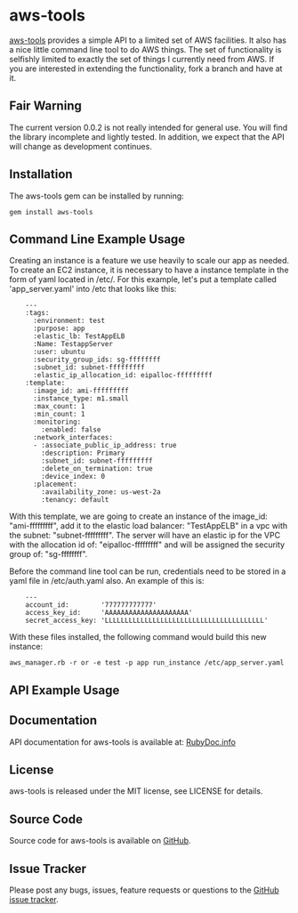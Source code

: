 aws-tools
=========

[aws-tools](https://github.com/greenkarmet/aws-tools) provides a simple API to a limited
set of AWS facilities. It also has a nice little command line tool to do AWS things.
The set of functionality is selfishly limited to exactly the set of things I currently
need from AWS.  If you are interested in extending the functionality, fork a branch and
have at it.

Fair Warning
------------
The current version 0.0.2 is not really intended for general use.  You will find the
library incomplete and lightly tested.  In addition, we expect that the API will 
change as development continues.

Installation
------------

The aws-tools gem can be installed by running:

    gem install aws-tools


Command Line Example Usage
--------------------------

Creating an instance is a feature we use heavily to scale our app as needed.  To create
an EC2 instance, it is necessary to have a instance template in the form of yaml located
in /etc/.  For this example, let's put a template called 'app_server.yaml' into /etc that
looks like this:

        ---
        :tags:
          :environment: test
          :purpose: app
          :elastic_lb: TestAppELB
          :Name: TestappServer
          :user: ubuntu
          :security_group_ids: sg-ffffffff
          :subnet_id: subnet-fffffffff
          :elastic_ip_allocation_id: eipalloc-fffffffff
        :template:
          :image_id: ami-fffffffff
          :instance_type: m1.small
          :max_count: 1
          :min_count: 1
          :monitoring:
            :enabled: false
          :network_interfaces:
          - :associate_public_ip_address: true
            :description: Primary
            :subnet_id: subnet-fffffffff
            :delete_on_termination: true
            :device_index: 0
          :placement:
            :availability_zone: us-west-2a
            :tenancy: default

With this template, we are going to create an instance of the image_id: "ami-fffffffff", add it
to the elastic load balancer: "TestAppELB" in a vpc with the subnet: "subnet-fffffffff".  The server
will have an elastic ip for the VPC with the allocation id of: "eipalloc-fffffffff" and will be
assigned the security group of: "sg-ffffffff".

Before the command line tool can be run, credentials need to be stored in a yaml file in /etc/auth.yaml also.
An example of this is:

        ---
        account_id:        '777777777777'
        access_key_id:     'AAAAAAAAAAAAAAAAAAAAA'
        secret_access_key: 'LLLLLLLLLLLLLLLLLLLLLLLLLLLLLLLLLLLLLLLL'

With these files installed, the following command would build this new instance:

    aws_manager.rb -r or -e test -p app run_instance /etc/app_server.yaml

API Example Usage
-----------------

Documentation
-------------

API documentation for aws-tools is available at: [RubyDoc.info](http://rubydoc.info/github/greenkarmet/aws-tools/master/frames)


License
-------

aws-tools is released under the MIT license, see LICENSE for details.


Source Code
-----------

Source code for aws-tools is available on [GitHub](https://github.com/greenkarmet/aws-tools).


Issue Tracker
-------------

Please post any bugs, issues, feature requests or questions to the 
[GitHub issue tracker](https://github.com/greenkarmet/aws-tools/issues).
